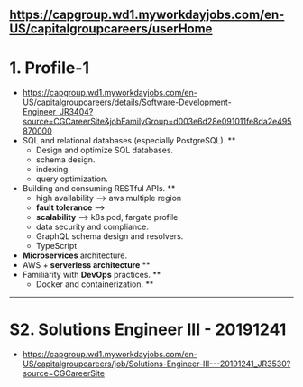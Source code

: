 https://capgroup.wd1.myworkdayjobs.com/en-US/capitalgroupcareers/userHome
---
# 1. Profile-1
- https://capgroup.wd1.myworkdayjobs.com/en-US/capitalgroupcareers/details/Software-Development-Engineer_JR3404?source=CGCareerSite&jobFamilyGroup=d003e6d28e091011fe8da2e495870000
- SQL and relational databases (especially PostgreSQL). **
  - Design and optimize SQL databases.
  - schema design.
  - indexing.
  - query optimization.
- Building and consuming RESTful APIs.  **
  - high availability --> aws multiple region
  - **fault tolerance** --> 
  - **scalability**  --> k8s pod, fargate profile
  - data security and compliance.
  - GraphQL schema design and resolvers.
  - TypeScript
- **Microservices** architecture.
- AWS  + **serverless architecture** **
- Familiarity with **DevOps** practices. **
  - Docker and containerization. **
---

# S2. Solutions Engineer III - 20191241
- https://capgroup.wd1.myworkdayjobs.com/en-US/capitalgroupcareers/job/Solutions-Engineer-III---20191241_JR3530?source=CGCareerSite